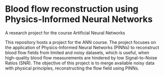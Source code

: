 # Blood flow reconstruction using Physics-Informed Neural Networks
A research project for the course Artificial Neural Networks

This repository hosts a project for the ANN course. The project focuses on the application of Physics-Informed Neural Networks (PINNs)
to reconstruct blood flow fields from limited and noisy datasets, which is useful, when high-quality blood flow measurements
are hindered by low Signal-to-Noise Ratios (SNR). The objective of this project is to merge available noisy data with physical
principles, reconstructing the flow field using PINNs.
